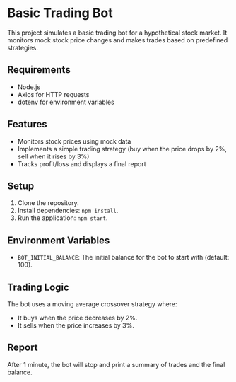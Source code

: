 # Basic Trading Bot

This project simulates a basic trading bot for a hypothetical stock market. It monitors mock stock price changes and makes trades based on predefined strategies.

## Requirements
- Node.js
- Axios for HTTP requests
- dotenv for environment variables

## Features
- Monitors stock prices using mock data
- Implements a simple trading strategy (buy when the price drops by 2%, sell when it rises by 3%)
- Tracks profit/loss and displays a final report

## Setup

1. Clone the repository.
2. Install dependencies: `npm install`.
3. Run the application: `npm start`.

## Environment Variables
- `BOT_INITIAL_BALANCE`: The initial balance for the bot to start with (default: 100).

## Trading Logic
The bot uses a moving average crossover strategy where:
- It buys when the price decreases by 2%.
- It sells when the price increases by 3%.

## Report
After 1 minute, the bot will stop and print a summary of trades and the final balance.
